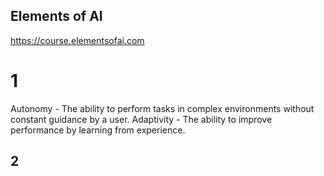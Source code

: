 ## Elements of AI

https://course.elementsofai.com 

# 1

Autonomy - The ability to perform tasks in complex environments without constant guidance by a user.
Adaptivity - The ability to improve performance by learning from experience.

## 2 
